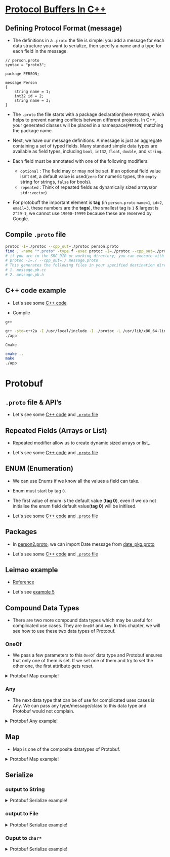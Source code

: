 # [Protocol Buffers In C++](https://medium.com/geekculture/protocol-buffers-in-c-d60865ae7782)

## Defining Protocol Format (message)

- The definitions in a `.proto` the file is simple: you add a message for each data structure you want to serialize, then specify a name and a type for each field in the message.

```
// person.proto
syntax = "proto3";

package PERSON;

message Person
{
    string name = 1;
    int32 id = 2;
    string name = 3;
}
```

- The `.proto` the file starts with a package declaration(here `PERSON`), which helps to prevent naming conflicts between different projects. In C++, your generated classes will be placed in a namespace(`PERSON`) matching the package name.

- Next, we have our message definitions. A message is just an aggregate containing a set of typed fields. Many standard simple data types are available as field types, including `bool`, `int32`, `float`, `double`, and `string`.

- Each field must be annotated with one of the following modifiers:

    - `optional` : The field may or may not be set. If an optional field value isn’t set, a default value is used(`zero` for numeric types, the `empty` string for strings, `false` for bools).
    - `repeated` : Think of repeated fields as dynamically sized arrays(or `std::vector`)

- For protobuff the important element is **tag** (in `person.proto` `name=1`, `id=2`, `email=3`, these numbers are the **tags**), the smallest tag is `1` & largest is `2^29-1`, we cannot use `19000–19999` because these are reserved by Google.

## Compile `.proto` file

```bash
protoc -I=./protoc --cpp_out=./protoc person.proto
find . -name "*.proto" -type f -exec protoc -I=./protoc --cpp_out=./protoc {} \;
# if you are in the SRC_DIR or working directory, you can execute with fallowing cmd.
# protoc -I=./ --cpp_out=./ message.proto
# This generates the following files in your specified destination directory:
# 1. message.pb.cc
# 2. message.pb.h
```

## C++ code example

- Let's see some [C++ code](main.cpp#L26)

- Compile

`g++`

```bash
g++ -std=c++2a -I /usr/local/include -I ./protoc -L /usr/lib/x86_64-linux-gnu/ main.cpp ./protoc/message.pb.cc -lprotobuf -pthread -o app
./app
```

`Cmake`

```bash
cmake ..
make
./app
```

# Protobuf

## `.proto` file & API’s

- Let's see some [C++ code](main.cpp#L35) and [`.proto` file](protoc/person.proto)

## Repeated Fields (Arrays or List)

- Repeated modifier allow us to create dynamic sized arrays or list,.

- Let's see some [C++ code](main.cpp#L64) and [`.proto` file](protoc/address_book.proto)

## ENUM (Enumeration)

- We can use Enums if we know all the values a field can take.

- Enum must start by tag `0`.

- The first value of enum is the default value (**tag 0**), even if we do not initialise the enum field default value(**tag 0**) will be initlised.

- Let's see some [C++ code](main.cpp#L115) and [`.proto` file](protoc/phone_type.proto)

## Packages

- In [person2.proto](protoc/person2.proto), we can import Date message from [date_pkg.proto](protoc/date_pkg.proto)

- Let's see some [C++ code](main.cpp#L133) and [`.proto` file](protoc/person2.proto)

## Leimao example

- [Reference](https://github.com/leimao/Protocol-Buffer-Examples)

- Let's see [example 5](main.cpp#L149)

## Compound Data Types

- There are two more compound data types which may be useful for complicated use cases. They are `OneOf` and `Any`. In this chapter, we will see how to use these two data types of Protobuf.

### OneOf

- We pass a few parameters to this `OneOf` data type and Protobuf ensures that only one of them is set. If we set one of them and try to set the other one, the first attribute gets reset.

<details>
    <summary>Protobuf Map example!</summary>

```c++
syntax = "proto3";
package theater;

message Theater
{
    string name = 1;
    string address = 2;
    
    repeated google.protobuf.Any peopleInside = 3;
    
    oneof availableEmployees
    {
        int32 count = 4;
        string errorLog = 5;
    }
}
```

```
name: "SilverScreen"
peopleInside {
    type_url: "type.googleapis.com/theater.Employee"
    value: "\n\004John"
}
peopleInside {
    type_url: "type.googleapis.com/theater.Viewer"
    value: "\n\004Jane\020\036"
}
peopleInside {
    type_url: "type.googleapis.com/theater.Employee"
    value: "\n\005Simon"
}
peopleInside {
    type_url: "type.googleapis.com/theater.Viewer"
    value: "\n\006Janice\020\031"
}
```

</details>

### Any

- The next data type that can be of use for complicated uses cases is Any. We can pass any type/message/class to this data type and Protobuf would not complain.

<details>
    <summary>Protobuf Any example!</summary>

```c++
syntax = "proto3";
package theater;

import "google/protobuf/any.proto";

message Theater
{
    string name = 1;
    string address = 2;
    repeated google.protobuf.Any peopleInside = 3;
}

message Employee
{
    string name = 1;
    string address = 2;
}

message Viewer
{
    string name = 1;
    int32 age = 2;
    string sex = 3;
}
```

```
name: "SilverScreen"
peopleInside {
    type_url: "type.googleapis.com/theater.Employee"
    value: "\n\004John"
}
peopleInside {
    type_url: "type.googleapis.com/theater.Viewer"
    value: "\n\004Jane\020\036"
}
peopleInside {
    type_url: "type.googleapis.com/theater.Employee"
    value: "\n\005Simon"
}
peopleInside {
    type_url: "type.googleapis.com/theater.Viewer"
    value: "\n\006Janice\020\031"
}
```

</details>

## Map

- Map is one of the composite datatypes of Protobuf.

<details>
    <summary>Protobuf Map example!</summary>

```c++
syntax = "proto3";
package theater;

message Theater
{
    map<string, int32> movieTicketPrice = 9;
}
```

```
movieTicketPrice {
    key: "Avengers Endgame"
    value: 700
}
movieTicketPrice {
    key: "Captain America"
    value: 200
}
movieTicketPrice {
    key: "Wonder Woman 1984"
    value: 400
}
```
</details>

## Serialize

### output to String

<details>
    <summary>Protobuf Serialize example!</summary>

- Serialize

```c++
LEIMAO_ADDRESSBOOK::AddressBook addressbook = example5();
std::string data_string = addressbook.SerializeAsString();
```

- Deserialize

```c++
LEIMAO_ADDRESSBOOK::AddressBook addressbook_from_string;
addressbook_from_string.ParseFromString(data_string);
std::cout << "[ PARSE ][ FROM_STRING ]: " << addressbook_from_string.DebugString() << std::endl;
```

</details>

### output to File

<details>
    <summary>Protobuf Serialize example!</summary>

- Serialize

```c++
LEIMAO_ADDRESSBOOK::AddressBook addressbook = example5();

// Write the new ::person back to disk.
std::fstream ofs_addressbook("data.pb", std::ios::out | std::ios::trunc | std::ios::binary);
if (!addressbook.SerializeToOstream(&ofs_addressbook))
    std::cerr << "[ ERROR ] Failed to write ::addressbook." << std::endl;
else
    std::cout << "[ OK ] Success to write ::addressbook." << std::endl;

ofs_addressbook.close();
```

- Deserialize

```c++
// Reads the entire ::person from a file and prints all the information inside.
// Read the existing ::addressbook.
std::fstream ifs_addressbook("data.pb", std::ios::in | std::ios::binary);
// std::ifstream ifs_addressbook("data.pb");
LEIMAO_ADDRESSBOOK::AddressBook addressbook_stream;
if (!addressbook_stream.ParseFromIstream(&ifs_addressbook))
    std::cerr << "[ ERROR ] Failed to parse ::addressbook." << std::endl;
else
    std::cout << "[ OK ] Success to parse ::addressbook." << std::endl;

ifs_addressbook.close();
std::cout << "[ PARSE ][ FROM_ISTREAM ]: " << addressbook_stream.DebugString() << std::endl;
```

</details>

### Ouput to `char*`

<details>
    <summary>Protobuf Serialize example!</summary>

- Serialize

```c++
LEIMAO_ADDRESSBOOK::AddressBook addressbook = example5();

size_t size = addressbook.ByteSizeLong();
void *buffer = malloc(size);
addressbook.SerializeToArray(buffer, size);
```

```c++
std::ostringstream oss;
addressbook.SerializeToOstream(&oss);
std::string text = oss.str();
const char *ctext = text.c_str();
```

- Deserialize

```c++
LEIMAO_ADDRESSBOOK::AddressBook addressbook_from_array;

addressbook_from_array.ParseFromArray(buffer, size);
std::cout << "[ PARSE ][ FROM_ARRAY ]: " << addressbook_from_array.DebugString() << std::endl;
```

```c++
std::string text2{ctext};
std::istringstream iss(text2);

LEIMAO_ADDRESSBOOK::AddressBook addressbook_stream;

if (!addressbook_stream.ParseFromIstream(&iss))
    std::cerr << "[ ERROR ] Failed to parse ::addressbook." << std::endl;
else
    std::cout << "[ OK ] Success to parse ::addressbook." << std::endl;

std::cout << "[ PARSE ][ FROM_ISTREAM ]: " << addressbook_stream.DebugString() << std::endl;
```

</details>
